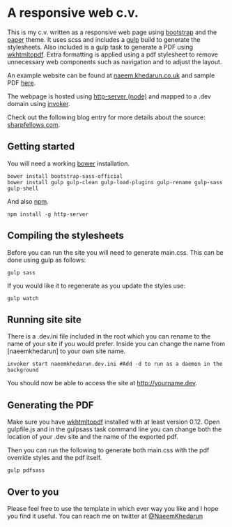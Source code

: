 # A responsive web c.v.

This is my c.v. written as a responsive web page using [bootstrap](http://getbootstrap.com/) and the [paper](http://bootswatch.com/paper/) theme. It uses scss and includes a [gulp](http://gulpjs.com/) build to generate the stylesheets. Also included is a gulp task to generate a PDF using [wkhtmltopdf](https://code.google.com/hosting/moved?project=wkhtmltopdf). Extra formatting is applied using a pdf stylesheet to remove unnecessary web components such as navigation and to adjust the layout.

An example website can be found at [naeem.khedarun.co.uk]() and sample PDF [here](http://naeem.khedarun.co.uk/naeemkhedarun.pdf).

The webpage is hosted using [http-server (node)](https://www.npmjs.com/package/http-server) and mapped to a .dev domain using [invoker](http://invoker.codemancers.com/).

Check out the following blog entry for more details about the source: [sharpfellows.com](http://sharpfellows.com/post/publishing-your-c-v-on-the-web-and-exporting-pdf-with-added-gulp-and-bootstrap).

## Getting started

You will need a working [bower](http://bower.io/) installation.

    bower install bootstrap-sass-official
    bower install gulp gulp-clean gulp-load-plugins gulp-rename gulp-sass gulp-shell
    
And also [npm](https://www.npmjs.com).

    npm install -g http-server

## Compiling the stylesheets

Before you can run the site you will need to generate main.css. This can be done using gulp as follows:

    gulp sass

If you would like it to regenerate as you update the styles use:

    gulp watch

## Running site site

There is a .dev.ini file included in the root which you can rename to the name of your site if you would prefer. Inside you can change the name from [naeemkhedarun] to your own site name. 

    invoker start naeemkhedarun.dev.ini #Add -d to run as a daemon in the background

You should now be able to access the site at http://yourname.dev.

## Generating the PDF

Make sure you have [wkhtmltopdf](http://wkhtmltopdf.org/) installed with at least version 0.12. Open gulpfile.js and in the gulpsass task command line you can change both the location of your .dev site and the name of the exported pdf.

Then you can run the following to generate both main.css with the pdf override styles and the pdf itself.

    gulp pdfsass

## Over to you

Please feel free to use the template in which ever way you like and I hope you find it useful. You can reach me on twitter at [@NaeemKhedarun](https://twitter.com/NaeemKhedarun)
